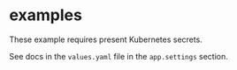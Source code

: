 # examples

These example requires present Kubernetes secrets.

See docs in the `values.yaml` file in the `app.settings` section.
